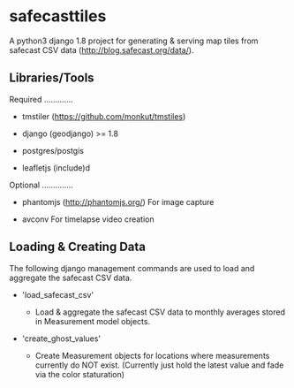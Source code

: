 safecasttiles
=============

A python3 django 1.8 project for generating & serving map tiles from safecast CSV data (http://blog.safecast.org/data/).



Libraries/Tools
-------------------

Required
.............

- tmstiler (https://github.com/monkut/tmstiles)

- django (geodjango) >= 1.8

- postgres/postgis

- leafletjs (include)d

Optional
..............

- phantomjs (http://phantomjs.org/)
  For image capture

- avconv
  For timelapse video creation

Loading & Creating Data
-------------------------------

The following django management commands are used to load and aggregate the safecast CSV data.

- 'load_safecast_csv'

  - Load & aggregate the safecast CSV data to monthly averages stored in Measurement model objects.

- 'create_ghost_values'

  - Create Measurement objects for locations where measurements currently do NOT exist. (Currently just hold the latest value and fade via the color staturation)


